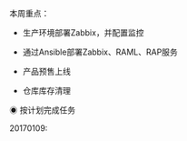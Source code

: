 本周重点：

* 生产环境部署Zabbix，并配置监控

* 通过Ansible部署Zabbix、RAML、RAP服务

* 产品预售上线

* 仓库库存清理

◉ 按计划完成任务

20170109:

